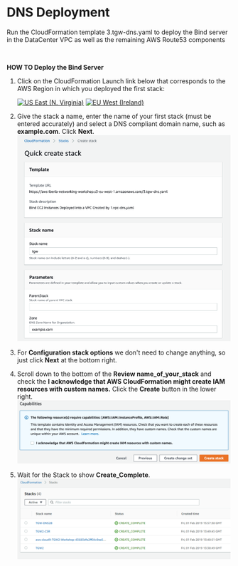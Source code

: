 # DNS Deployment


Run the CloudFormation template 3.tgw-dns.yaml to deploy the Bind server in the DataCenter VPC as well as the remaining AWS Route53 components

</br>

<b>HOW TO Deploy the Bind Server</b></br>


1. Click on the CloudFormation Launch link below that corresponds to the AWS Region in which you deployed the first stack:

   [![US East (N. Virginia)](https://samdengler.github.io/cloudformation-launch-stack-button-svg/images/us-east-1.svg)](https://console.aws.amazon.com/cloudformation/home?region=us-east-1#/stacks/create/review?stackName=tgw&templateURL=https://aws-iberia-networking-workshop-virginia.s3.amazonaws.com/3.tgw-dns.yaml&param_AvailabilityZoneA=us-east-1a&param_AvailabilityZoneB=us-east-1b)
   [![EU West (Ireland)](https://samdengler.github.io/cloudformation-launch-stack-button-svg/images/eu-west-1.svg)](https://console.aws.amazon.com/cloudformation/home?region=eu-west-1#/stacks/create/review?stackName=tgw&templateURL=https://aws-iberia-networking-workshop.s3-eu-west-1.amazonaws.com/3.tgw-dns.yaml&param_AvailabilityZoneA=eu-west-1a&param_AvailabilityZoneB=eu-west-1b)
 

1. Give the stack a name, enter the name of your first stack (must be entered accurately) and select a DNS compliant domain name, such as **example.com**. Click **Next**.
   ![Stack Parameters](../images/createStack-DNSparameters.png)

1. For **Configuration stack options** we don't need to change anything, so just click **Next** at the bottom right.

1. Scroll down to the bottom of the **Review name_of_your_stack** and check the **I acknowledge that AWS CloudFormation might create IAM resources with custom names.** Click the **Create** button in the lower right.
   ![Create Stack](../images/createStack-VPCiam.png)

1. Wait for the Stack to show **Create_Complete**.
   ![Stack Complete](../images/createStack-DNSprogress.png)